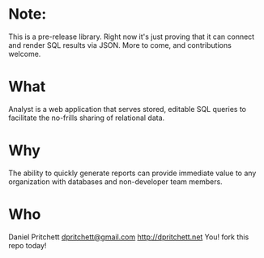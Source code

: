 # Note:
This is a pre-release library.  Right now it's just proving that it can connect
and render SQL results via JSON.  More to come, and contributions welcome.

# What
Analyst is a web application that serves stored, editable SQL queries to
facilitate the no-frills sharing of relational data.

# Why
The ability to quickly generate reports can provide immediate value to any
organization with databases and non-developer team members.

# Who
Daniel Pritchett <dpritchett@gmail.com> http://dpritchett.net
You!             fork this repo today!
